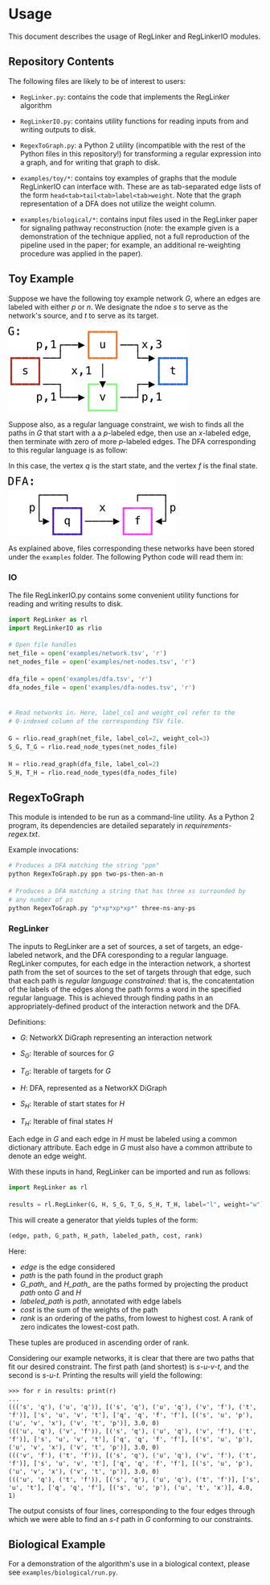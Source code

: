 # Usage

This document describes the usage of RegLinker and RegLinkerIO
modules.

## Repository Contents

The following files are likely to be of interest to users:

- `RegLinker.py`: contains the code that implements the RegLinker
  algorithm

- `RegLinkerIO.py`: contains utility functions for reading
  inputs from and writing outputs to disk.

- `RegexToGraph.py`: a Python 2 utility (incompatible with the rest of
   the Python files in this repository!) for transforming a regular
   expression into a graph, and for writing that graph to disk.

- `examples/toy/*`: contains toy examples of graphs that the module RegLinkerIO
  can interface with. These are as tab-separated edge lists of the form
  `head<tab>tail<tab>label<tab>weight`.  Note that the graph representation of
  a DFA does not utilize the weight column.

- `examples/biological/*`: contains input files used in the RegLinker paper
  for signaling pathway reconstruction (note: the example given is a
  demonstration of the technique applied, not a full reproduction of the
  pipeline used in the paper; for example, an additional re-weighting
  procedure was applied in the paper).

## Toy Example

Suppose we have the following toy example network *G*, where an edges
are labeled with either *p* or *n*. We designate the ndoe *s* to serve
as the network's source, and *t* to serve as its target.

<img src="./network.svg">

Suppose also, as a regular language constraint, we wish to finds all
the paths in *G* that start with a a *p*-labeled edge, then use an
*x*-labeled edge, then terminate with zero of more *p*-labeled edges.
The DFA corresponding to this regular language is as follow:

In this case, the vertex *q* is the start state, and the vertex *f* is
the final state.

<img src="./dfa.svg">

As explained above, files corresponding these networks have been
stored under the `examples` folder. The following Python code will
read them in:

### IO

The file RegLinkerIO.py contains some convenient utility functions for
reading and writing results to disk.

```python
import RegLinker as rl
import RegLinkerIO as rlio

# Open file handles
net_file = open('examples/network.tsv', 'r') 
net_nodes_file = open('examples/net-nodes.tsv', 'r')

dfa_file = open('examples/dfa.tsv', 'r') 
dfa_nodes_file = open('examples/dfa-nodes.tsv', 'r')


# Read networks in. Here, label_col and weight_col refer to the
# 0-indexed column of the corresponding TSV file.

G = rlio.read_graph(net_file, label_col=2, weight_col=3)
S_G, T_G = rlio.read_node_types(net_nodes_file) 

H = rlio.read_graph(dfa_file, label_col=2)
S_H, T_H = rlio.read_node_types(dfa_nodes_file)
```

## RegexToGraph

This module is intended to be run as a command-line utility. As a Python 2
program, its dependencies are detailed separately in *requirements-regex.txt*.

Example invocations:

```bash
# Produces a DFA matching the string "ppn"
python RegexToGraph.py ppn two-ps-then-an-n

# Produces a DFA matching a string that has three xs surrounded by
# any number of ps
python RegexToGraph.py "p*xp*xp*xp*" three-ns-any-ps
```

### RegLinker

The inputs to RegLinker are a set of sources, a set of targets, an edge-labeled
network, and the DFA coresponding to a regular language. RegLinker computes,
for each edge in the interaction network, a shortest path from the set of
sources to the set of targets through that edge, such that each path is
*regular language constrained*: that is, the concatentation of the labels of
the edges along the path forms a word in the specified regular language. This
is achieved through finding paths in an appropriately-defined product of the
interaction network and the DFA.  

Definitions:
- *G*: NetworkX DiGraph representing an interaction network
- *S<sub>G</sub>*: Iterable of sources for *G*
- *T<sub>G</sub>*: Iterable of targets for *G*

- *H*: DFA, represented as a NetworkX DiGraph
- *S<sub>H</sub>*: Iterable of start states for *H* 
- *T<sub>H</sub>*: Iterable of final states *H*

Each edge in *G* and each edge in *H* must be labeled using a common
dictionary attribute. Each edge in *G* must also have a common
attribute to denote an edge weight.

With these inputs in hand, RegLinker can be imported and run as
follows:

```python
import RegLinker as rl

results = rl.RegLinker(G, H, S_G, T_G, S_H, T_H, label="l", weight="w")

```

This will create a generator that yields tuples of the form:

```python
(edge, path, G_path, H_path, labeled_path, cost, rank)
```

Here:
- *edge* is the edge considered
- *path* is the path found in the product graph
- *G\_path\_* and *H\_path\_* are the paths formed by
  projecting the product *path* onto *G* and *H*
- *labeled\_path* is *path*, annotated with edge labels
- *cost* is the sum of the weights of the path
- *rank* is an ordering of the paths, from lowest to highest cost. A
  rank of zero indicates the lowest-cost path.

These tuples are produced in ascending order of rank.

Considering our example networks, it is clear that there are two paths
that fit our desired constraint. The first path (and shortest) is
*s-u-v-t*, and the second is *s-u-t*. Printing the results will yield
the following:

```
>>> for r in results: print(r)
...
((('s', 'q'), ('u', 'q')), [('s', 'q'), ('u', 'q'), ('v', 'f'), ('t', 'f')], ['s', 'u', 'v', 't'], ['q', 'q', 'f', 'f'], [('s', 'u', 'p'), ('u', 'v', 'x'), ('v', 't', 'p')], 3.0, 0)
((('u', 'q'), ('v', 'f')), [('s', 'q'), ('u', 'q'), ('v', 'f'), ('t', 'f')], ['s', 'u', 'v', 't'], ['q', 'q', 'f', 'f'], [('s', 'u', 'p'), ('u', 'v', 'x'), ('v', 't', 'p')], 3.0, 0)
((('v', 'f'), ('t', 'f')), [('s', 'q'), ('u', 'q'), ('v', 'f'), ('t', 'f')], ['s', 'u', 'v', 't'], ['q', 'q', 'f', 'f'], [('s', 'u', 'p'), ('u', 'v', 'x'), ('v', 't', 'p')], 3.0, 0)
((('u', 'q'), ('t', 'f')), [('s', 'q'), ('u', 'q'), ('t', 'f')], ['s', 'u', 't'], ['q', 'q', 'f'], [('s', 'u', 'p'), ('u', 't', 'x')], 4.0, 1)
```

The output consists of four lines, corresponding to the four edges
through which we were able to find an *s-t* path in *G* conforming to
our constraints. 

## Biological Example

For a demonstration of the algorithm's use in a biological context, please
see `examples/biological/run.py`.
